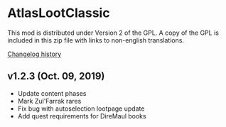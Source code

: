 # AtlasLootClassic

This mod is distributed under Version 2 of the GPL.  A copy of the GPL is included in this zip file with links to non-english translations.

[Changelog history](https://github.com/Hoizame/AtlasLootClassic/blob/master/AtlasLootClassic/Documentation/Release_Notes.md)

## v1.2.3 (Oct. 09, 2019)

- Update content phases
- Mark Zul'Farrak rares
- Fix bug with autoselection lootpage update
- Add quest requirements for DireMaul books

